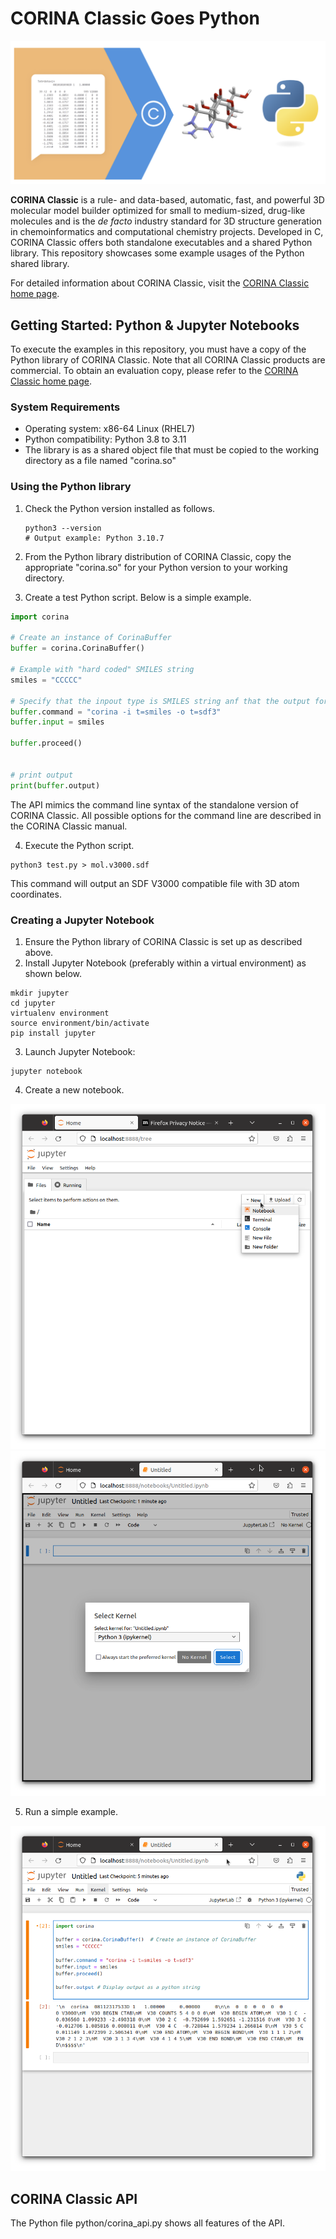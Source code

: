 # CORINA Classic Goes Python
![CORINA Header](./images/header.png)

**CORINA Classic** is a rule- and data-based, automatic, fast, and powerful 3D molecular model builder optimized for small to medium-sized, drug-like molecules and is the _de facto_ industry standard for 3D structure generation in chemoinformatics and computational chemistry projects. Developed in C, CORINA Classic offers both standalone executables and a shared Python library. This repository showcases some example usages of the Python shared library.

For detailed information about CORINA Classic, visit the [CORINA Classic home page](https://mn-am.com/products/corina/).

##  Getting Started: Python & Jupyter Notebooks

To execute the examples in this repository, you must have a copy of the Python library of CORINA Classic. Note that all CORINA Classic products are commercial. To obtain an evaluation copy, please refer to the [CORINA Classic home page](https://mn-am.com/products/corina/).

### System Requirements

- Operating system: x86-64 Linux (RHEL7)
- Python compatibility: Python 3.8 to 3.11
- The library is as a shared object file that must be copied to the working directory as a file named "corina.so"

### Using the Python library

1. Check the Python version installed as follows.
   ```shell
   python3 --version
   # Output example: Python 3.10.7
   ```

2. From the Python library distribution of CORINA Classic, copy the appropriate "corina.so" for your Python version to your working directory.

3. Create a test Python script. Below is a simple example.

```python
import corina

# Create an instance of CorinaBuffer
buffer = corina.CorinaBuffer()

# Example with "hard coded" SMILES string
smiles = "CCCCC"

# Specify that the inpout type is SMILES string anf that the output format is SDF V3000
buffer.command = "corina -i t=smiles -o t=sdf3"
buffer.input = smiles

buffer.proceed()


# print output
print(buffer.output)

```
The API  mimics the command line syntax of the standalone version of CORINA Classic. 
All possible options for the command line are described in the CORINA Classic manual.



4. Execute the Python script.


```shell
python3 test.py > mol.v3000.sdf

```

This command will output an SDF V3000 compatible file with 3D atom coordinates.


### Creating a Jupyter Notebook

1. Ensure the Python library of CORINA Classic is set up as described above.
2. Install Jupyter Notebook (preferably within a virtual environment) as shown below.

```shell
mkdir jupyter
cd jupyter
virtualenv environment
source environment/bin/activate
pip install jupyter
 ```

3. Launch Jupyter Notebook:
```shell
jupyter notebook
```

4. Create a new notebook.

![Screenshot from 2023-08-11 17-45-01.png](images%2FScreenshot%20from%202023-08-11%2017-45-01.png)
![Screenshot from 2023-08-11 17-50-14.png](images%2FScreenshot%20from%202023-08-11%2017-50-14.png)

5. Run a simple example.

![Screenshot from 2023-08-11 17-54-19.png](images%2FScreenshot%20from%202023-08-11%2017-54-19.png)

## CORINA Classic API

The Python file python/corina_api.py shows all features of the API.

